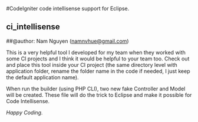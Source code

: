 #CodeIgniter code intellisense support for Eclipse. 
## ci_intellisense
##@author: Nam Nguyen (namnvhue@gmail.com)

This is a very helpful tool I developed for my team when they worked with some CI projects and I think it would be helpful to your team too. 
Check out and place this tool inside your CI project (the same directory level with application folder, rename the folder name in the code if needed, I just keep the default application name). 

When run the builder (using PHP CLI), two new fake Controller and Model will be created. 
These file will do the trick to Eclipse and make it possible for Code Intellisense.

_Happy Coding._
